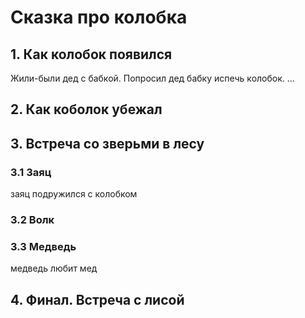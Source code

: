 # Сказка про колобка

## 1. Как колобок появился
Жили-были дед с бабкой. 
Попросил дед бабку испечь колобок.
...

## 2. Как коболок убежал

## 3. Встреча со зверьми в лесу

### 3.1 Заяц 
заяц подружился с колобком
### 3.2 Волк

### 3.3 Медведь
медведь любит мед
## 4. Финал. Встреча с лисой
